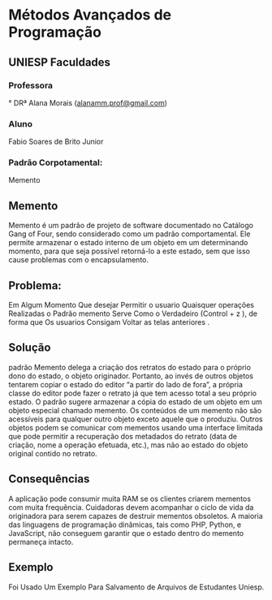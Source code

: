# Métodos Avançados de Programação
## UNIESP Faculdades 
### Professora 
° DRª Alana Morais (alanamm.prof@gmail.com)
### Aluno
Fabio Soares de Brito Junior
### Padrão Corpotamental:
Memento
## Memento
Memento é um padrão de projeto de software documentado no Catálogo Gang of Four, sendo considerado como um padrão comportamental. Ele permite armazenar o estado interno de um objeto em um determinando momento, para que seja possível retorná-lo a este estado, sem que isso cause problemas com o encapsulamento.
## Problema:
Em Algum Momento Que desejar Permitir o usuario Quaisquer operações Realizadas o Padrão memento Serve Como o Verdadeiro (Control + z ), de forma que Os usuarios Consigam Voltar as telas anteriores .
## Solução
 padrão Memento delega a criação dos retratos do estado para o próprio dono do estado, o objeto originador. Portanto, ao invés de outros objetos tentarem copiar o estado do editor “a partir do lado de fora”, a própria classe do editor pode fazer o retrato já que tem acesso total a seu próprio estado.
  O padrão sugere armazenar a cópia do estado de um objeto em um objeto especial chamado memento. Os conteúdos de um memento não são acessíveis para qualquer outro objeto exceto aquele que o produziu. Outros objetos podem se comunicar com mementos usando uma interface limitada que pode permitir a recuperação dos metadados do retrato (data de criação, nome a operação efetuada, etc.), mas não ao estado do objeto original contido no retrato.
 ## Consequências 
 A aplicação pode consumir muita RAM se os clientes criarem mementos com muita frequência.
 Cuidadoras devem acompanhar o ciclo de vida da originadora para serem capazes de destruir mementos obsoletos.
 A maioria das linguagens de programação dinâmicas, tais como PHP, Python, e JavaScript, não conseguem garantir que o estado dentro do memento permaneça intacto.
## Exemplo
Foi Usado Um Exemplo Para Salvamento de Arquivos de Estudantes Uniesp.
